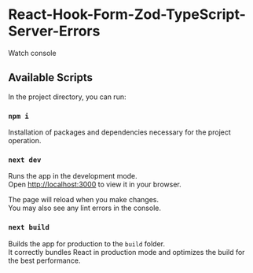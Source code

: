 ﻿# React-Hook-Form-Zod-TypeScript-Server-Errors

Watch console

## Available Scripts

In the project directory, you can run:

### `npm i`

Installation of packages and dependencies necessary for the project operation.

### `next dev`

Runs the app in the development mode.\
Open [http://localhost:3000](http://localhost:3000) to view it in your browser.

The page will reload when you make changes.\
You may also see any lint errors in the console.

### `next build`

Builds the app for production to the `build` folder.\
It correctly bundles React in production mode and optimizes the build for the best performance.
